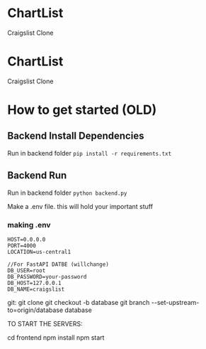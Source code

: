 # ChartList
Craigslist Clone

# ChartList
Craigslist Clone


# How to get started (OLD)

## Backend Install Dependencies
Run in backend folder
```pip install -r requirements.txt```

## Backend Run
Run in backend folder
```python backend.py```

Make a .env file. this will hold your important stuff
### making .env
    HOST=0.0.0.0
    PORT=4000
    LOCATION=us-central1

    //For FastAPI DATBE (willchange)
    DB_USER=root
    DB_PASSWORD=your-password
    DB_HOST=127.0.0.1
    DB_NAME=craigslist



git:
git clone 
git checkout -b database
git branch --set-upstream-to=origin/database database

TO START THE SERVERS:

cd frontend
npm install
npm start
